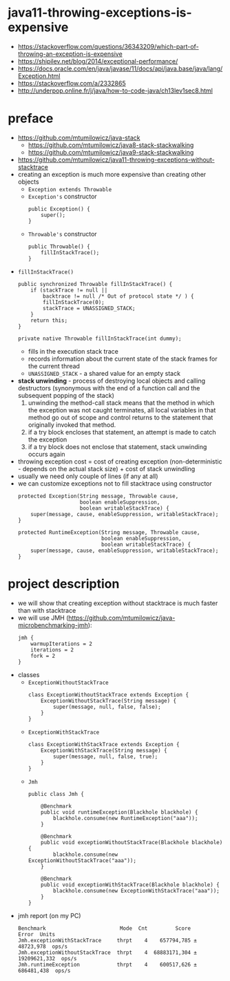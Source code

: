 # java11-throwing-exceptions-is-expensive

* https://stackoverflow.com/questions/36343209/which-part-of-throwing-an-exception-is-expensive
* https://shipilev.net/blog/2014/exceptional-performance/
* https://docs.oracle.com/en/java/javase/11/docs/api/java.base/java/lang/Exception.html
* https://stackoverflow.com/a/2332865
* http://underpop.online.fr/j/java/how-to-code-java/ch13lev1sec8.html

# preface
* https://github.com/mtumilowicz/java-stack
    * https://github.com/mtumilowicz/java8-stack-stackwalking
    * https://github.com/mtumilowicz/java9-stack-stackwalking
* https://github.com/mtumilowicz/java11-throwing-exceptions-without-stacktrace
* creating an exception is much more expensive than creating other objects
    * `Exception extends Throwable`
    * `Exception's` constructor
        ```
        public Exception() {
            super();
        }
        ```
    * `Throwable's` constructor
        ```
        public Throwable() {
            fillInStackTrace();
        }
        ```
* `fillInStackTrace()`
    ```
    public synchronized Throwable fillInStackTrace() {
        if (stackTrace != null ||
            backtrace != null /* Out of protocol state */ ) {
            fillInStackTrace(0);
            stackTrace = UNASSIGNED_STACK;
        }
        return this;
    }
    
    private native Throwable fillInStackTrace(int dummy);
    ```
    * fills in the execution stack trace
    * records information about the current state of
      the stack frames for the current thread
    * `UNASSIGNED_STACK` - a shared value for an empty stack
* **stack unwinding** - process of destroying local objects and calling destructors (synonymous with the end of a 
function call and the subsequent popping of the stack)
    1. unwinding the method-call stack means that the method in which the exception was not caught terminates, 
    all local variables in that method go out of scope and control returns to the statement that originally 
    invoked that method. 
    1. if a try block encloses that statement, an attempt is made to catch the exception 
    1. if a try block does not enclose that statement, stack unwinding occurs again
* throwing exception cost = cost of creating exception (non-deterministic - depends on the actual stack size) + 
cost of stack unwindling
* usually we need only couple of lines (if any at all)
* we can customize exceptions not to fill stacktrace using constructor
    ```
    protected Exception(String message, Throwable cause,
                        boolean enableSuppression,
                        boolean writableStackTrace) {
        super(message, cause, enableSuppression, writableStackTrace);
    }
    ```
    ```
    protected RuntimeException(String message, Throwable cause,
                               boolean enableSuppression,
                               boolean writableStackTrace) {
        super(message, cause, enableSuppression, writableStackTrace);
    }
    ```
# project description
* we will show that creating exception without stacktrace is much faster than with stacktrace
* we will use JMH (https://github.com/mtumilowicz/java-microbenchmarking-jmh): 
    ```
    jmh {
        warmupIterations = 2
        iterations = 2
        fork = 2
    }
    ```
* classes
    * `ExceptionWithoutStackTrace`
        ```
        class ExceptionWithoutStackTrace extends Exception {
            ExceptionWithoutStackTrace(String message) {
                super(message, null, false, false);
            }
        }
        ```
    * `ExceptionWithStackTrace`
        ```
        class ExceptionWithStackTrace extends Exception {
            ExceptionWithStackTrace(String message) {
                super(message, null, false, true);
            }
        }
        ```
    * `Jmh`
        ```
        public class Jmh {
            
            @Benchmark
            public void runtimeException(Blackhole blackhole) {
                blackhole.consume(new RuntimeException("aaa"));
            }
        
            @Benchmark
            public void exceptionWithoutStackTrace(Blackhole blackhole) {
                blackhole.consume(new ExceptionWithoutStackTrace("aaa"));
            }
        
            @Benchmark
            public void exceptionWithStackTrace(Blackhole blackhole) {
                blackhole.consume(new ExceptionWithStackTrace("aaa"));
            }
        }
        ```
* jmh report (on my PC)
    ```
    Benchmark                        Mode  Cnt         Score          Error  Units
    Jmh.exceptionWithStackTrace     thrpt    4    657794,785 ±    48723,978  ops/s
    Jmh.exceptionWithoutStackTrace  thrpt    4  68883171,304 ± 19209621,332  ops/s
    Jmh.runtimeException            thrpt    4    600517,626 ±   686481,438  ops/s
    ```